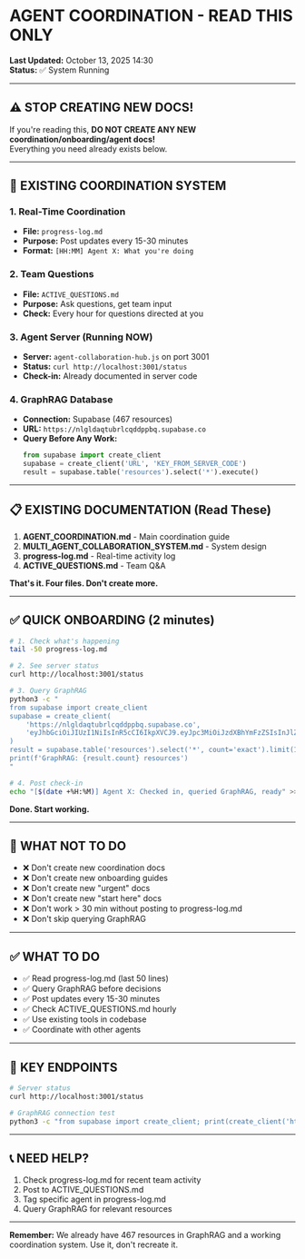 # AGENT COORDINATION - READ THIS ONLY

**Last Updated:** October 13, 2025 14:30  
**Status:** ✅ System Running

---

## ⚠️ STOP CREATING NEW DOCS!

If you're reading this, **DO NOT CREATE ANY NEW coordination/onboarding/agent docs!**  
Everything you need already exists below.

---

## 🎯 EXISTING COORDINATION SYSTEM

### 1. **Real-Time Coordination**
- **File:** `progress-log.md`
- **Purpose:** Post updates every 15-30 minutes
- **Format:** `[HH:MM] Agent X: What you're doing`

### 2. **Team Questions**
- **File:** `ACTIVE_QUESTIONS.md`
- **Purpose:** Ask questions, get team input
- **Check:** Every hour for questions directed at you

### 3. **Agent Server (Running NOW)**
- **Server:** `agent-collaboration-hub.js` on port 3001
- **Status:** `curl http://localhost:3001/status`
- **Check-in:** Already documented in server code

### 4. **GraphRAG Database**
- **Connection:** Supabase (467 resources)
- **URL:** `https://nlgldaqtubrlcqddppbq.supabase.co`
- **Query Before Any Work:**
  ```python
  from supabase import create_client
  supabase = create_client('URL', 'KEY_FROM_SERVER_CODE')
  result = supabase.table('resources').select('*').execute()
  ```

---

## 📋 EXISTING DOCUMENTATION (Read These)

1. **AGENT_COORDINATION.md** - Main coordination guide
2. **MULTI_AGENT_COLLABORATION_SYSTEM.md** - System design
3. **progress-log.md** - Real-time activity log
4. **ACTIVE_QUESTIONS.md** - Team Q&A

**That's it. Four files. Don't create more.**

---

## ✅ QUICK ONBOARDING (2 minutes)

```bash
# 1. Check what's happening
tail -50 progress-log.md

# 2. See server status
curl http://localhost:3001/status

# 3. Query GraphRAG
python3 -c "
from supabase import create_client
supabase = create_client(
    'https://nlgldaqtubrlcqddppbq.supabase.co',
    'eyJhbGciOiJIUzI1NiIsInR5cCI6IkpXVCJ9.eyJpc3MiOiJzdXBhYmFzZSIsInJlZiI6Im5sZ2xkYXF0dWJybGNxZGRwcGJxIiwicm9sZSI6ImFub24iLCJpYXQiOjE3NTMwODkzMzksImV4cCI6MjA2ODY2NTMzOX0.IFaWqep1MBSofARiCUuzvAReC44hwGnmKOMNSd55nIM'
)
result = supabase.table('resources').select('*', count='exact').limit(1).execute()
print(f'GraphRAG: {result.count} resources')
"

# 4. Post check-in
echo "[$(date +%H:%M)] Agent X: Checked in, queried GraphRAG, ready" >> progress-log.md
```

**Done. Start working.**

---

## 🚫 WHAT NOT TO DO

- ❌ Don't create new coordination docs
- ❌ Don't create new onboarding guides
- ❌ Don't create new "urgent" docs
- ❌ Don't create new "start here" docs
- ❌ Don't work > 30 min without posting to progress-log.md
- ❌ Don't skip querying GraphRAG

---

## ✅ WHAT TO DO

- ✅ Read progress-log.md (last 50 lines)
- ✅ Query GraphRAG before decisions
- ✅ Post updates every 15-30 minutes
- ✅ Check ACTIVE_QUESTIONS.md hourly
- ✅ Use existing tools in codebase
- ✅ Coordinate with other agents

---

## 🔗 KEY ENDPOINTS

```bash
# Server status
curl http://localhost:3001/status

# GraphRAG connection test
python3 -c "from supabase import create_client; print(create_client('https://nlgldaqtubrlcqddppbq.supabase.co', 'KEY').table('resources').select('*', count='exact').limit(1).execute().count)"
```

---

## 📞 NEED HELP?

1. Check progress-log.md for recent team activity
2. Post to ACTIVE_QUESTIONS.md
3. Tag specific agent in progress-log.md
4. Query GraphRAG for relevant resources

---

**Remember:** We already have 467 resources in GraphRAG and a working coordination system. Use it, don't recreate it.

